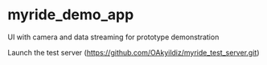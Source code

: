 # myride_demo_app
UI with camera and data streaming for prototype demonstration

Launch the test server (https://github.com/OAkyildiz/myride_test_server.git)